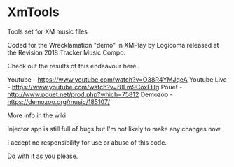 # XmTools
Tools set for XM music files

Coded for the Wrecklamation "demo" in XMPlay by Logicoma released at the Revision 2018 Tracker Music Compo.

Check out the results of this endeavour here..

Youtube - https://www.youtube.com/watch?v=O38R4YMJqeA 
Youtube Live - https://www.youtube.com/watch?v=r8Lm9CoxEHg 
Pouet - http://www.pouet.net/prod.php?which=75812 
Demozoo - https://demozoo.org/music/185107/ 

More info in the wiki

Injector app is still full of bugs but I'm not likely to make any changes now.

I accept no responsibility for use or abuse of this code.

Do with it as you please.

